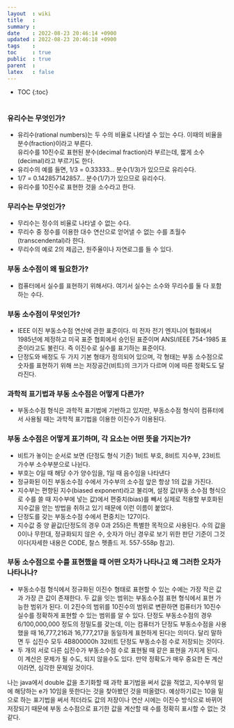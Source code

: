 ```yaml
---
layout  : wiki
title   : 
summary : 
date    : 2022-08-23 20:46:14 +0900
updated : 2022-08-23 20:46:18 +0900
tags    : 
toc     : true
public  : true
parent  : 
latex   : false
---
```

* TOC
{:toc}

# 
### 유리수는 무엇인가?
- 유리수(rational numbers)는 두 수의 비율로 나타낼 수 있는 수다. 이때의 비율을 분수(fraction)이라고 부른다.<br>
유리수를 10진수로 표현된 분수(decimal fraction)라 부르는데, 짧게 소수(decimal)라고 부르기도 한다.<br>
- 유리수의 예를 들면, 1/3 = 0.33333... 분수(1/3)가 있으므로 유리수다.
- 1/7 = 0.142857142857... 분수(1/7)가 있으므로 유리수다.
- 유리수를 10진수로 표현한 것을 소수라고 한다.

### 무리수는 무엇인가?
- 무리수는 정수의 비율로 나타낼 수 없는 수다.<br>
- 무리수 중 정수를 이용한 대수 연산으로 얻어낼 수 없는 수를 초월수(transcendental)라 한다. <br>
- 무리수의 예로 2의 제곱근, 원주율이나 자연로그를 들 수 있다.<br>

### 부동 소수점이 왜 필요한가?
- 컴퓨터에서 실수를 표현하기 위해서다. 여기서 실수는 소수와 무리수를 둘 다 포함하는 수다.<br>

### 부동 소수점이 무엇인가?
- IEEE 이진 부동소수점 연산에 관한 표준이다. 미 전자 전기 엔지니어 협회에서 1985년에 제정하고 미국 표준 협회에서 승인된 표준이며 ANSI/IEEE 754-1985 표준이라고도 불린다. 즉 이진수로 실수를 표기하는 표준이다.<br>
- 단정도와 배정도 두 가지 기본 형태가 정의되어 있으며, 각 형태는 부동 소수점으로 숫자를 표현하기 위해 쓰는 저장공간(비트)의 크기가 다르며 이에 따른 정확도도 달라진다.<br>

### 과학적 표기법과 부동 소수점은 어떻게 다른가?
- 부동소수점 형식은 과학적 표기법에 기반하고 있지만, 부동소수점 형식이 컴퓨터에서 사용될 때는 과학적 표기법을 이용한 이진수가 이용된다.<br>

### 부동 소수점은 어떻게 표기하며, 각 요소는 어떤 뜻을 가지는가?
- 비트가 놓이는 순서로 보면 (단정도 형식 기준) 1비트 부호, 8비트 지수부, 23비트 가수부 소수부분으로 나뉜다.<br>
- 부호는 0일 때 해당 수가 양수임을, 1일 때 음수임을 나타낸다<br>
- 정규화된 이진 부동소수점 수에서 가수부의 소수점 앞은 항상 1의 값을 가진다.<br>
- 지수부는 편향된 지수(biased exponent)라고 불리며, 설정 값(부동 소수점 형식으로 수를 쓸 때 지수부에 넣는 값)에서 편중치(bias)를 빼서 실제로 적용할 부호화된 지수값을 얻는 방법을 취하고 있기 때문에 이런 이름이 붙었다.<br>
- 단정도를 갖는 부동소수점 수에서 편중치는 127이다.<br>
- 지수값 중 양 끝값(단정도의 경우 0과 255)은 특별한 목적으로 사용된다. 수의 값을 0이나 무한대, 정규화되지 않은 수, 숫자가 아닌 경우로 보기 위한 판단 기준이 그것이다(자세한 내용은 CODE, 찰스 펫졸드 저. 557-558p 참고).<br>

### 부동 소수점으로 수를 표현했을 때 어떤 오차가 나타나고 왜 그러한 오차가 나타나나?
- 부동소수점 형식에서 정규화된 이진수 형태로 표현할 수 있는 수에는 가장 작은 값과 가장 큰 값이 존재한다. 두 값을 잇는 범위는 부동소수점 표현 형식에서 표현 가능한 범위가 된다. 이 2진수의 범위를 10진수의 범위로 변환하면 컴퓨터가 10진수 실수를 정확하게 표현할 수 있는 범위를 알 수 있다. 단정도 부동소수점의 경우 6/100,000,000 정도의 정밀도를 갖는데, 이는 컴퓨터가 단정도 부동소수점을 사용했을 때 16,777,216과 16,777,217을 동일하게 표현하게 된다는 의미다. 달리 말하면 두 십진수 모두 4B800000h 32비트 단정도 부동소수점 수로 저장되는 것이다.<br>
- 두 개의 서로 다른 십진수가 부동소수점 수로 표현될 때 같은 표현을 가지게 된다. 이 계산은 문제가 될 수도, 되지 않을수도 있다. 만약 정확도가 매우 중요한 돈 계산이라면, 심각한 문제일 것이다.<br>

나는 java에서 double 값을 초기화할 때 과학 표기법을 써서 값을 적었고, 지수부의 밑에 해당하는 e가 10임을 뜻한다는 것을 찾아봤던 것을 떠올렸다. 예상하기로는 10을 밑으로 하는 표기법을 써서 적더라도 값의 저장이나 연산 시에는 이진수 방식으로 바뀌어 저장되기 때문에 부동 소수점으로 표기한 값을 계산할 때 수를 정확히 표시할 수 없는 것 같다.
